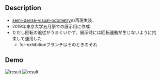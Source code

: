 ## Description
* [semi-dense-visual-odometry](https://jsturm.de/publications/data/engel2013iccv.pdf)の再現実装．
* 2019年東京大学五月祭での展示用に作成．
* ただし回転の追従がうまくいかず，展示時には回転運動が生じないように拘束して運用した
    * for-exhibitionブランチはそのときのそれ
## Demo
![result](https://github.com/KYabuuchi/direct-visual-odometry/blob/media/data/demo/PV.gif)
![result](https://github.com/KYabuuchi/direct-visual-odometry/blob/media/data/demo/depth.png)
